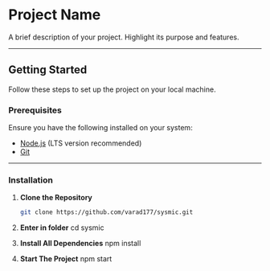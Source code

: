 # Project Name

A brief description of your project. Highlight its purpose and features.

---

## Getting Started

Follow these steps to set up the project on your local machine.

### Prerequisites

Ensure you have the following installed on your system:
- [Node.js](https://nodejs.org/) (LTS version recommended)
- [Git](https://git-scm.com/)

---

### Installation

1. **Clone the Repository**

   ```bash
   git clone https://github.com/varad177/sysmic.git


2. **Enter in folder**
   cd sysmic

 
3. **Install All Dependencies** 
   npm install


1. **Start The Project**
   npm start